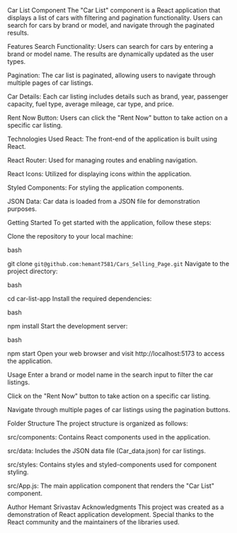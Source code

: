 Car List Component
The "Car List" component is a React application that displays a list of cars with filtering and pagination functionality. Users can search for cars by brand or model, and navigate through the paginated results.

Features
Search Functionality: Users can search for cars by entering a brand or model name. The results are dynamically updated as the user types.

Pagination: The car list is paginated, allowing users to navigate through multiple pages of car listings.

Car Details: Each car listing includes details such as brand, year, passenger capacity, fuel type, average mileage, car type, and price.

Rent Now Button: Users can click the "Rent Now" button to take action on a specific car listing.

Technologies Used
React: The front-end of the application is built using React.

React Router: Used for managing routes and enabling navigation.

React Icons: Utilized for displaying icons within the application.

Styled Components: For styling the application components.

JSON Data: Car data is loaded from a JSON file for demonstration purposes.

Getting Started
To get started with the application, follow these steps:

Clone the repository to your local machine:

bash

git clone `git@github.com:hemant7581/Cars_Selling_Page.git`
Navigate to the project directory:

bash

cd car-list-app
Install the required dependencies:

bash

npm install
Start the development server:

bash

npm start
Open your web browser and visit http://localhost:5173 to access the application.

Usage
Enter a brand or model name in the search input to filter the car listings.

Click on the "Rent Now" button to take action on a specific car listing.

Navigate through multiple pages of car listings using the pagination buttons.

Folder Structure
The project structure is organized as follows:

src/components: Contains React components used in the application.

src/data: Includes the JSON data file (Car_data.json) for car listings.

src/styles: Contains styles and styled-components used for component styling.

src/App.js: The main application component that renders the "Car List" component.


Author
Hemant Srivastav
Acknowledgments
This project was created as a demonstration of React application development. Special thanks to the React community and the maintainers of the libraries used.



